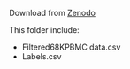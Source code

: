  Download from [Zenodo](https://doi.org/10.5281/zenodo.3357167)

This folder include:

* Filtered68KPBMC data.csv
* Labels.csv

